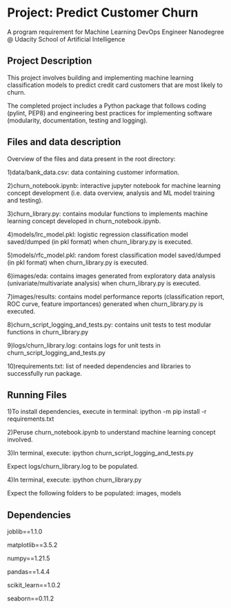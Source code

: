 # Project: Predict Customer Churn

A program requirement for Machine Learning DevOps Engineer Nanodegree @ Udacity School of Artificial Intelligence

## Project Description
This project involves building and implementing machine learning classification models to predict credit card customers that are most likely to churn. 

The completed project includes a Python package that follows coding (pylint, PEP8) and engineering best practices for implementing software (modularity, documentation, testing and logging).

## Files and data description
Overview of the files and data present in the root directory: 

1)data/bank_data.csv: data containing customer information.

2)churn_notebook.ipynb: interactive jupyter notebook for machine learning concept development (i.e. data overview, analysis and ML model training and testing).

3)churn_library.py: contains modular functions to implements machine learning concept developed in churn_notebook.ipynb.

4)models/lrc_model.pkl: logistic regression classification model saved/dumped (in pkl format) when churn_library.py is executed.

5)models/rfc_model.pkl: random forest classification model saved/dumped (in pkl format) when churn_library.py is executed.

6)images/eda: contains images generated from exploratory data analysis (univariate/multivariate analysis) when churn_library.py is executed.

7)images/results: contains model performance reports (classification report, ROC curve, feature importances) generated when churn_library.py is executed.

8)churn_script_logging_and_tests.py: contains unit tests to test modular functions in churn_library.py

9)logs/churn_library.log: contains logs for unit tests in churn_script_logging_and_tests.py

10)requirements.txt: list of needed dependencies and libraries to successfully run package.


## Running Files

1)To install dependencies, execute in terminal: ipython -m pip install -r requirements.txt

2)Peruse churn_notebook.ipynb to understand machine learning concept involved.

3)In terminal, execute: ipython churn_script_logging_and_tests.py

Expect logs/churn_library.log to be populated.
    
4)In terminal, execute: ipython churn_library.py

Expect the following folders to be populated: images, models


## Dependencies

joblib==1.1.0

matplotlib==3.5.2

numpy==1.21.5

pandas==1.4.4

scikit_learn==1.0.2

seaborn==0.11.2
